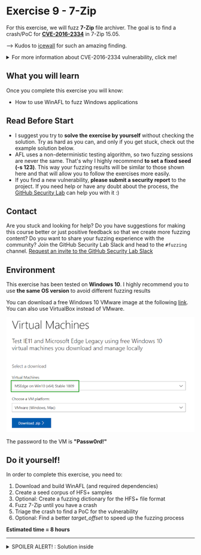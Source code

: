 # Exercise 9 - 7-Zip

For this exercise, we will fuzz **7-Zip** file archiver. The goal is to find a crash/PoC for [**CVE-2016-2334**](https://nvd.nist.gov/vuln/detail/CVE-2016-2334) in 7-Zip 15.05. 

--> Kudos to [icewall](https://github.com/icewall) for such an amazing finding.

<details>
  <summary>For more information about CVE-2016-2334 vulnerability, click me!</summary>
  --------------------------------------------------------------------------------------------------------
  
  **CVE-2016-2334** is a heap-based buffer overflow that can be triggered via a crafted HFS+ image.
  
A heap-based buffer overflow is a type of buffer overflow that occurs in the heap data area, and it's usually related to explicit dynamic memory management (allocation/deallocation with malloc() and free() functions).

As a result, a remote attacker can exploit this issue to execute arbitrary code within the context of an application using the affected library.

You can find more information about Heap-based buffer oveflow vulnerabilities at the following link: https://cwe.mitre.org/data/definitions/122.html
  
</details>


## What you will learn
Once you complete this exercise you will know:
- How to use WinAFL to fuzz Windows applications

## Read Before Start
- I suggest you try to **solve the exercise by yourself** without checking the solution. Try as hard as you can, and only if you get stuck, check out the example solution below.
- AFL uses a non-deterministic testing algorithm, so two fuzzing sessions are never the same. That's why I highly recommend **to set a fixed seed (-s 123)**. This way your fuzzing results will be similar to those shown here and that will allow you to follow the exercises more easily.  
- If you find a new vulnerability, **please submit a security report** to the project. If you need help or have any doubt about the process, the [GitHub Security Lab](mailto:securitylab.github.com) can help you with it :)

## Contact
Are you stuck and looking for help? Do you have suggestions for making this course better or just positive feedback so that we create more fuzzing content?
Do you want to share your fuzzing experience with the community?
Join the GitHub Security Lab Slack and head to the `#fuzzing` channel. [Request an invite to the GitHub Security Lab Slack](mailto:securitylab-social@github.com?subject=Request%20an%20invite%20to%20the%20GitHub%20Security%20Lab%20Slack)

## Environment

This exercise has been tested on **Windows 10**. I highly recommend you to use **the same OS version** to avoid different fuzzing results

You can download a free Windows 10 VMware image at the following [link](https://developer.microsoft.com/en-us/microsoft-edge/tools/vms/). You can also use VirtualBox instead of VMware.

![](Images/Image0.png)

The password to the VM is **"Passw0rd!"**

## Do it yourself!
In order to complete this exercise, you need to:
1) Download and build WinAFL (and required dependencies)
2) Create a seed corpus of HFS+ samples
3) Optional: Create a fuzzing dictionary for the HFS+ file format
4) Fuzz 7-Zip until you have a crash
5) Triage the crash to find a PoC for the vulnerability
6) Optional: Find a better *target_offset* to speed up the fuzzing process

**Estimated time = 8 hours**

---------------------------------------------------------------------------------------------------------------------------------------------------

<details>
  <summary>SPOILER ALERT! : Solution inside</summary>
 
### Previous steps 
  
First of all, we need the **Visual Studio compiler** installed in our system. For this exercise, I recommend using Visual Studio 2019. You can find the Visual Studio 2019 Community Edition installer [here](./Resources/vs_community.exe).
  
Then we need to select and install the **"Desktop development with C++"** package:
  
![](Images/Image1.png)
  
We will also need **DynamoRIO 8.0.0**. We can get DynamoRIO Windows binary package from [here](https://github.com/DynamoRIO/dynamorio/releases/download/release_8.0.0-1/DynamoRIO-Windows-8.0.0-1.zip).
  
Then, we need to extract the zip content into the Desktop, as follows:

![](Images/Image2.png)

### Download and build WinAFL
  
Now, we can download WinAFL from the official repository: https://github.com/googleprojectzero/winafl
  
After this, open **"Developer Command Prompt for VS2019"** and change the working directory to the WinAFL directory. Then type:
  
```
mkdir build32
cd build32
cmake -G"Visual Studio 16 2019" -A Win32 .. -DDynamoRIO_DIR=C:\Users\IEUser\Desktop\DynamoRIO-Windows-8.0.0-1\cmake
cmake --build . --config Release
```
  
where `C:\Users\IEUser\Desktop\DynamoRIO-Windows-8.0.0-1\cmake` is the DynamoRIO path on your own system.
  
If all went well, you can now find all the WinAFL binaries in the `winafl-master\build32\bin\Release` folder:
  
![](Images/Image3.png)
  
**Be careful! Don't mismatch this folder with the "bin32" folder**
  
### Download 7-Zip
  
Now it's time to install 7-Zip 15.05. You can find the installer [here](./Resources/7z1505.exe). 

### Seed corpus creation
  
I recommend you create some HFS+ images to feed your seed corpus. This is a trivial task on a Mac OS.
  
In Linux, you can use **hfsprogs** utility. In Windows, you can use **Paragon HFS+** (commercial software with free trial).
 
To make life easier, you can find an HFS example file [here](./Resources/example.img).
  
**Warning! This is just a starting point, you will need to do some extra work on your own**
  
### Fuzzing time  
  
The WinAFL command line is a little bit different than AFL++. Let's see a brief explanation of these new options:
- *-coverage_module* : module for which to record coverage. Multiple module flags are supported
- *-target_module* : module which contains the target function to be fuzzed
- *-target_offset* : offset of the method to fuzz from the start of the module  

As we did in [exercise 8](../../main/Exercise%208), we need to find an appopiate function offset from where the fuzzer will loop: 
  
![](Images/Image4.png)
  
We need the offset of the function from the start of the module. Since the base address is `0x400000`, we will do `0x42F3B3 - 0x400000` and will get `0x02F3B3` as a **target_offset** argument.
  
Now, let's check that the target is running correctly under DynamoRIO:
```
C:\Users\IEUser\Desktop\DynamoRIO-Windows-8.0.0-1\bin32\drrun.exe -c winafl.dll -debug -target_module 7z.exe -target_offset 0x02F3B3 -fuzz_iterations 10 -nargs 2 -- "C:\Program Files (x86)\7-Zip\7z.exe" l C:\Users\IEUser\Desktop\input\test.img
```
  
You should see the output corresponding to your target function being run 10 times after which the target executable will exit.

Finally, we can run the fuzzer with the following command:
```
afl-fuzz.exe -i C:\Users\IEUser\Desktop\afl_in -o C:\Users\IEUser\Desktop\afl_out -t 2000 -D C:\Users\IEUser\Desktop\DynamoRIO-Windows-8.0.0-1\bin32 -- -coverage_module 7z.exe -coverage_module 7z.dll -target_module 7z.exe -target_offset 0x02F3B3 -nargs 2 -- "C:\Program Files (x86)\7-Zip\7z.exe" e -y @@  
```

And you should see WinAFL running:
  
![](Images/Image5.png)

  
### Find a better target_offset
  
The last step of the exercise is to find a better target_offset to speed up the fuzzing process. This last part is left as an exercise for the student.
  
**Hint**: 7-Zip is open-source. So you can compile it in debug mode and see function names in your debugger ;)
 
